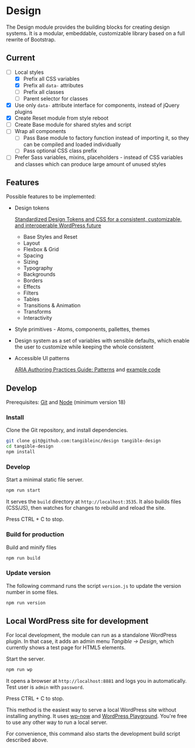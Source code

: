 # Design

The Design module provides the building blocks for creating design systems. It is a modular, embeddable, customizable library based on a full rewrite of Bootstrap.

## Current

- [ ] Local styles
  - [x] Prefix all CSS variables
  - [x] Prefix all `data-` attributes
  - [ ] Prefix all classes
  - [ ] Parent selector for classes
- [x] Use only `data-` attribute interface for components, instead of jQuery plugins
- [x] Create Reset module from style reboot
- [ ] Create Base module for shared styles and script
- [ ] Wrap all components
  - [ ] Pass Base module to factory function instead of importing it, so they can be compiled and loaded individually
  - [ ] Pass optional CSS class prefix
- [ ] Prefer Sass variables, mixins, placeholders - instead of CSS variables and classes which can produce large amount of unused styles

## Features

Possible features to be implemented:

- Design tokens

  [Standardized Design Tokens and CSS for a consistent, customizable, and interoperable WordPress future](https://mrwweb.com/standardized-design-tokens-css-wordpress-future/)

  - Base Styles and Reset
  - Layout
  - Flexbox & Grid
  - Spacing
  - Sizing
  - Typography
  - Backgrounds
  - Borders
  - Effects
  - Filters
  - Tables
  - Transitions & Animation
  - Transforms
  - Interactivity

- Style primitives - Atoms, components, pallettes, themes

- Design system as a set of variables with sensible defaults, which enable the user to customize while keeping the whole consistent

- Accessible UI patterns

  [ARIA Authoring Practices Guide: Patterns](https://www.w3.org/WAI/ARIA/apg/patterns/) and [example code](https://github.com/w3c/aria-practices/tree/main/content/patterns)


## Develop

Prerequisites: [Git](https://git-scm.com/) and [Node](https://nodejs.org/en/) (minimum version 18)

### Install

Clone the Git repository, and install dependencies.

```sh
git clone git@github.com:tangibleinc/design tangible-design
cd tangible-design
npm install
```

### Develop

Start a minimal static file server.

```sh
npm run start
```

It serves the `build` directory at `http://localhost:3535`. It also builds files (CSS/JS), then watches for changes to rebuild and reload the site.

Press CTRL + C to stop.

### Build for production

Build and minify files

```sh
npm run build
```

### Update version

The following command runs the script `version.js` to update the version number in some files.

```sh
npm run version
```

## Local WordPress site for development

For local development, the module can run as a standalone WordPress plugin. In that case, it adds an admin menu *Tangible -&gt; Design*, which currently shows a test page for HTML5 elements.

Start the server.

```sh
npm run wp
```

It opens a browser at `http://localhost:8881` and logs you in automatically. Test user is `admin` with `password`.

Press CTRL + C to stop.

This method is the easiest way to serve a local WordPress site without installing anything. It uses [wp-now](https://github.com/WordPress/playground-tools/tree/trunk/packages/wp-now) and [WordPress Playground](https://wordpress.org/playground/). You're free to use any other way to run a local server.

For convenience, this command also starts the development build script described above.
